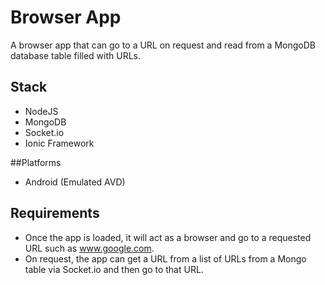 # Browser App
A browser app that can go to a URL on request and read from a MongoDB database table filled with URLs.

## Stack
* NodeJS
* MongoDB
* Socket.io
* Ionic Framework

##Platforms 
* Android (Emulated AVD)

## Requirements

* Once the app is loaded, it will act as a browser and go to a requested URL such as www.google.com.
* On request, the app can get a URL from a list of URLs from a Mongo table via Socket.io and then go to that URL.
